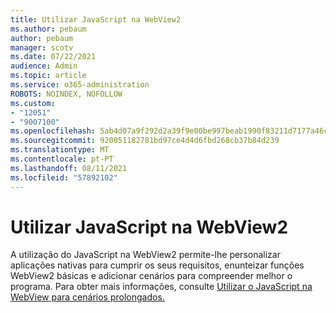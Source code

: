 ```yaml
---
title: Utilizar JavaScript na WebView2
ms.author: pebaum
author: pebaum
manager: scotv
ms.date: 07/22/2021
audience: Admin
ms.topic: article
ms.service: o365-administration
ROBOTS: NOINDEX, NOFOLLOW
ms.custom:
- "12051"
- "9007100"
ms.openlocfilehash: 5ab4d07a9f292d2a39f9e00be997beab1990f83211d7177a46cc310effbe4553
ms.sourcegitcommit: 920051182781bd97ce4d4d6fbd268cb37b84d239
ms.translationtype: MT
ms.contentlocale: pt-PT
ms.lasthandoff: 08/11/2021
ms.locfileid: "57892102"
---
```

# <a name="use-javascript-in-webview2"></a>Utilizar JavaScript na WebView2

A utilização do JavaScript na WebView2 permite-lhe personalizar aplicações nativas para cumprir os seus requisitos, enunteizar funções WebView2 básicas e adicionar cenários para compreender melhor o programa. Para obter mais informações, consulte [Utilizar o JavaScript na WebView para cenários prolongados.](https://docs.microsoft.com/microsoft-edge/webview2/how-to/javascript)
